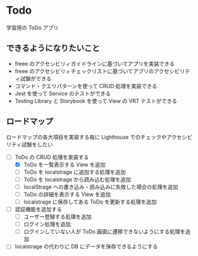 # Todo

学習用の ToDo アプリ

## できるようになりたいこと

- freee のアクセシビリィガイドラインに基づいてアプリを実装できる
- freee のアクセシビリィチェックリストに基づいてアプリのアクセシビリティ試験ができる
- コマンド・クエリパターンを使って CRUD 処理を実装できる
- Jest を使って Service のテストができる
- Testing Library と Storybook を使って View の VRT テストができる

## ロードマップ

ロードマップの各大項目を実装する毎に Lighthouse でのチェックやアクセシビリティ試験をしたい

- [ ] ToDo の CRUD 処理を実装する
  - [x] ToDo を一覧表示する View を追加
  - [ ] ToDo を localstrage に追加する処理を追加
  - [ ] ToDo を localstrage から読み込む処理を追加
  - [ ] localStrage への書き込み・読み込みに失敗した場合の処理を追加
  - [ ] ToDo の詳細を表示する View を追加
  - [ ] localstrage に保存してある ToDo を更新する処理を追加
- [ ] 認証機能を追加する
  - [ ] ユーザー登録する処理を追加
  - [ ] ログイン処理を追加
  - [ ] ログインしていない人が ToDo 画面に遷移できないようにする処理を追加
- [ ] localstrage の代わりに DB にデータを保存できるようにする
